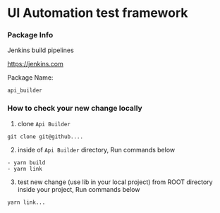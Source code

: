 # UI Automation test framework

### Package Info

Jenkins build pipelines

https://jenkins.com

Package Name:

```
api_builder
```

### How to check your new change locally

1. clone `Api Builder`

```
git clone git@github....
```

2. inside of `Api Builder` directory, Run commands below

```
- yarn build
- yarn link
```

3. test new change (use lib in your local project)
   from ROOT directory inside your project, Run commands below

```
yarn link...
```

